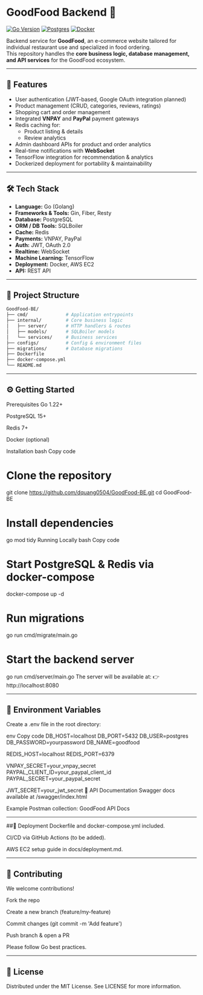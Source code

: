 # GoodFood Backend 🍔

[![Go Version](https://img.shields.io/badge/Go-1.22-blue)](https://golang.org/)
[![Postgres](https://img.shields.io/badge/Postgres-15-blue)](https://www.postgresql.org/)
[![Docker](https://img.shields.io/badge/Docker-ready-blue)](https://www.docker.com/)

Backend service for **GoodFood**, an e-commerce website tailored for individual restaurant use and specialized in food ordering.  
This repository handles the **core business logic, database management, and API services** for the GoodFood ecosystem.

---

## 🚀 Features
- User authentication (JWT-based, Google OAuth integration planned)
- Product management (CRUD, categories, reviews, ratings)
- Shopping cart and order management
- Integrated **VNPAY** and **PayPal** payment gateways
- Redis caching for:
  - Product listing & details
  - Review analytics
- Admin dashboard APIs for product and order analytics
- Real-time notifications with **WebSocket**
- TensorFlow integration for recommendation & analytics
- Dockerized deployment for portability & maintainability

---

## 🛠️ Tech Stack
- **Language:** Go (Golang)
- **Frameworks & Tools:** Gin, Fiber, Resty
- **Database:** PostgreSQL
- **ORM / DB Tools:** SQLBoiler
- **Cache:** Redis
- **Payments:** VNPAY, PayPal
- **Auth:** JWT, OAuth 2.0
- **Realtime:** WebSocket
- **Machine Learning:** TensorFlow
- **Deployment:** Docker, AWS EC2
- **API:** REST API

---

## 📂 Project Structure
```bash
GoodFood-BE/
├── cmd/              # Application entrypoints
├── internal/         # Core business logic
│   ├── server/       # HTTP handlers & routes
│   ├── models/       # SQLBoiler models
│   └── services/     # Business services
├── configs/          # Config & environment files
├── migrations/       # Database migrations
├── Dockerfile
├── docker-compose.yml
└── README.md
```
---

## ⚙️ Getting Started
Prerequisites
Go 1.22+

PostgreSQL 15+

Redis 7+

Docker (optional)

Installation
bash
Copy code
# Clone the repository
git clone https://github.com/dquang0504/GoodFood-BE.git
cd GoodFood-BE

# Install dependencies
go mod tidy
Running Locally
bash
Copy code
# Start PostgreSQL & Redis via docker-compose
docker-compose up -d

# Run migrations
go run cmd/migrate/main.go

# Start the backend server
go run cmd/server/main.go
The server will be available at:
👉 http://localhost:8080

---

## 🔑 Environment Variables
Create a .env file in the root directory:

env
Copy code
DB_HOST=localhost
DB_PORT=5432
DB_USER=postgres
DB_PASSWORD=yourpassword
DB_NAME=goodfood

REDIS_HOST=localhost
REDIS_PORT=6379

VNPAY_SECRET=your_vnpay_secret
PAYPAL_CLIENT_ID=your_paypal_client_id
PAYPAL_SECRET=your_paypal_secret

JWT_SECRET=your_jwt_secret
📖 API Documentation
Swagger docs available at /swagger/index.html

Example Postman collection: GoodFood API Docs

---

##🚀 Deployment
Dockerfile and docker-compose.yml included.

CI/CD via GitHub Actions (to be added).

AWS EC2 setup guide in docs/deployment.md.

---

## 🤝 Contributing
We welcome contributions!

Fork the repo

Create a new branch (feature/my-feature)

Commit changes (git commit -m 'Add feature')

Push branch & open a PR

Please follow Go best practices.

---

## 📜 License
Distributed under the MIT License. See LICENSE for more information.
